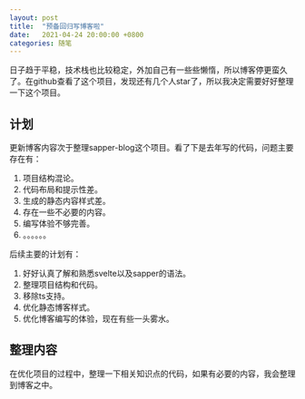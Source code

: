 ```yaml
---
layout: post
title:  "预备回归写博客啦"
date:   2021-04-24 20:00:00 +0800
categories: 随笔
---
```


日子趋于平稳，技术栈也比较稳定，外加自己有一些些懒惰，所以博客停更蛮久了。在github查看了这个项目，发现还有几个人star了，所以我决定需要好好整理一下这个项目。

## 计划

更新博客内容次于整理sapper-blog这个项目。看了下是去年写的代码，问题主要存在有：

1. 项目结构混论。
2. 代码布局和提示性差。
3. 生成的静态内容样式差。
4. 存在一些不必要的内容。
5. 编写体验不够完善。
6. 。。。。。。

后续主要的计划有：
1. 好好认真了解和熟悉svelte以及sapper的语法。
2. 整理项目结构和代码。
3. 移除ts支持。
4. 优化静态博客样式。
5. 优化博客编写的体验，现在有些一头雾水。

## 整理内容

在优化项目的过程中，整理一下相关知识点的代码，如果有必要的内容，我会整理到博客之中。